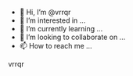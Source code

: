 - 👋 Hi, I’m @vrrqr
- 👀 I’m interested in ...
- 🌱 I’m currently learning ...
- 💞️ I’m looking to collaborate on ...
- 📫 How to reach me ...

<!---
vrrqr/vrrqr is a ✨ special ✨ repository because its `README.md` (this file) appears on your GitHub profile.
You can click the Preview link to take a look at your changes.
---> vrrqr
